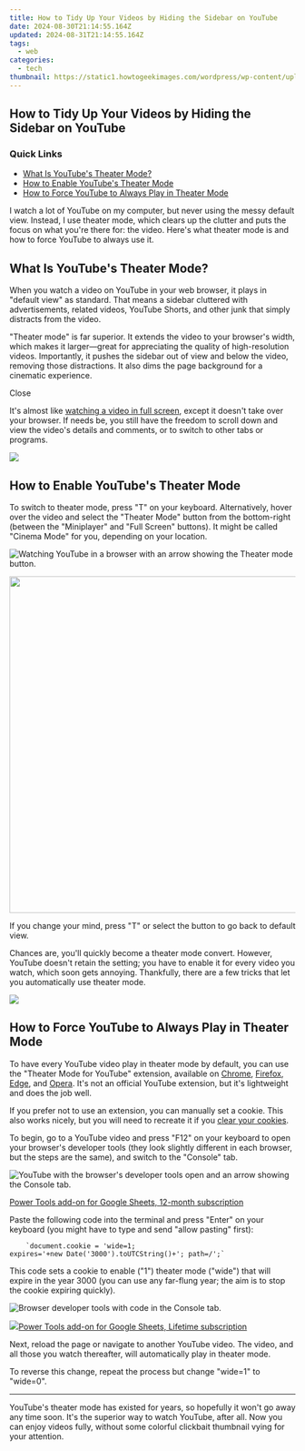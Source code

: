 ```yaml
---
title: How to Tidy Up Your Videos by Hiding the Sidebar on YouTube
date: 2024-08-30T21:14:55.164Z
updated: 2024-08-31T21:14:55.164Z
tags:
  - web
categories:
  - tech
thumbnail: https://static1.howtogeekimages.com/wordpress/wp-content/uploads/2024/05/a-laptop-displaying-a-youtube-video-with-the-sidebar-highlighted.jpg
---
```


## How to Tidy Up Your Videos by Hiding the Sidebar on YouTube

### Quick Links

* [What Is YouTube's Theater Mode?](https://review-topics.techidaily.com/how-to-changeadd-location-filters-on-snapchat-for-your-vivo-v29-pro-drfone-by-drfone-virtual-android/)
* [How to Enable YouTube's Theater Mode](https://screen-mirror.techidaily.com/how-to-mirror-your-zte-blade-a73-5g-screen-to-pc-with-chromecast-drfone-by-drfone-android/)
* [How to Force YouTube to Always Play in Theater Mode](https://screen-sharing-recording.techidaily.com/updated-essential-shortcuts-for-efficient-mac-screen-recording-for-2024/)

 I watch a lot of YouTube on my computer, but never using the messy default view. Instead, I use theater mode, which clears up the clutter and puts the focus on what you're there for: the video. Here's what theater mode is and how to force YouTube to always use it.

##  What Is YouTube's Theater Mode?

 When you watch a video on YouTube in your web browser, it plays in "default view" as standard. That means a sidebar cluttered with advertisements, related videos, YouTube Shorts, and other junk that simply distracts from the video.

 "Theater mode" is far superior. It extends the video to your browser's width, which makes it larger—great for appreciating the quality of high-resolution videos. Importantly, it pushes the sidebar out of view and below the video, removing those distractions. It also dims the page background for a cinematic experience.

Close 

 It's almost like [watching a video in full screen](https://youtube-docs.techidaily.com/ed-harness-the-power-of-youtube-videos-to-create-stunning-gifs-online/), except it doesn't take over your browser. If needs be, you still have the freedom to scroll down and view the video's details and comments, or to switch to other tabs or programs.

<!-- affiliate ads begin -->
<a href="https://shop.mondly.com/affiliate.php?ACCOUNT=ATISTUDI&AFFILIATE=108875&PATH=https%3A%2F%2Fwww.mondly.com%3FAFFILIATE%3D108875%26RESOURCE%3D%2BGeneral%2B970x90%2B"><img src="https://secure.avangate.com/images/merchant/69c418c33ec2e1a4267fa9bb77fa1428/general-970x90.gif" border="0"></a>
<!-- affiliate ads end -->
##  How to Enable YouTube's Theater Mode

 To switch to theater mode, press "T" on your keyboard. Alternatively, hover over the video and select the "Theater Mode" button from the bottom-right (between the "Miniplayer" and "Full Screen" buttons). It might be called "Cinema Mode" for you, depending on your location.

![Watching YouTube in a browser with an arrow showing the Theater mode button.](https://static1.howtogeekimages.com/wordpress/wp-content/uploads/2024/05/watching-youtube-in-a-browser-with-an-arrow-showing-the-theater-mode-button.png) 

<!-- affiliate ads begin -->
<a href="https://mushroom-supplies.sjv.io/c/5597632/1692242/18134" target="_top" id="1692242"><img src="//a.impactradius-go.com/display-ad/18134-1692242" border="0" alt="" width="834" height="592"/></a><img height="0" width="0" src="https://imp.pxf.io/i/5597632/1692242/18134" style="position:absolute;visibility:hidden;" border="0" />
<!-- affiliate ads end -->
 If you change your mind, press "T" or select the button to go back to default view.

 Chances are, you'll quickly become a theater mode convert. However, YouTube doesn't retain the setting; you have to enable it for every video you watch, which soon gets annoying. Thankfully, there are a few tricks that let you automatically use theater mode.

<!-- affiliate ads begin -->
<a href="https://shop.copernic.com/order/checkout.php?PRODS=41033101&QTY=1&AFFILIATE=108875&CART=1"><img src="https://secure.2checkout.com/images/merchant/8d30aa96e72440759f74bd2306c1fa3d/Copernic-2023-Affiliate-728x90-Elite.png" border="0"></a>
<!-- affiliate ads end -->
##  How to Force YouTube to Always Play in Theater Mode

 To have every YouTube video play in theater mode by default, you can use the "Theater Mode for YouTube" extension, available on [Chrome](https://chromewebstore.google.com/detail/theater-mode-for-youtube/dgognhgbpdoeidccnbfhohblklhbbomh), [Firefox](https://addons.mozilla.org/firefox/addon/theater-mode-for-youtube/), [Edge](https://microsoftedge.microsoft.com/addons/detail/theater-mode-for-youtube%E2%84%A2/fofgmgmaajppfljagkklmcmfofmidfmi), and [Opera](https://addons.opera.com/extensions/details/theater-mode-for-youtubetm/). It's not an official YouTube extension, but it's lightweight and does the job well.

 If you prefer not to use an extension, you can manually set a cookie. This also works nicely, but you will need to recreate it if you [clear your cookies](https://smart-video-creator.techidaily.com/in-2024-take-control-of-time-top-10-free-video-speed-manipulation-apps-for-mobile/).

 To begin, go to a YouTube video and press "F12" on your keyboard to open your browser's developer tools (they look slightly different in each browser, but the steps are the same), and switch to the "Console" tab.

![YouTube with the browser's developer tools open and an arrow showing the Console tab.](https://static1.howtogeekimages.com/wordpress/wp-content/uploads/2024/05/youtube-with-the-browser-s-developer-tools-open-and-an-arrow-showing-the-console-tab.png) 

<!-- affiliate ads begin -->
<a href="https://secure.2checkout.com/order/checkout.php?PRODS=4721564&QTY=1&AFFILIATE=108875&CART=1">Power Tools add-on for Google Sheets, 12-month subscription</a>
<!-- affiliate ads end -->
 Paste the following code into the terminal and press "Enter" on your keyboard (you might have to type and send "allow pasting" first):

        `document.cookie = 'wide=1; expires='+new Date('3000').toUTCString()+'; path=/';`
    
 This code sets a cookie to enable ("1") theater mode ("wide") that will expire in the year 3000 (you can use any far-flung year; the aim is to stop the cookie expiring quickly).

![Browser developer tools with code in the Console tab.](https://static1.howtogeekimages.com/wordpress/wp-content/uploads/2024/05/browser-developer-tools-with-code-in-the-console-tab.png) 

<!-- affiliate ads begin -->
<a href="https://secure.2checkout.com/order/checkout.php?PRODS=4726807&QTY=1&AFFILIATE=108875&CART=1"><img src="https://secure.avangate.com/images/merchant/c14a8df1e1b4d5297e9cb30cb34d5a00/products/copy_copy_power-tools-48.png" border="0">Power Tools add-on for Google Sheets, Lifetime subscription</a>
<!-- affiliate ads end -->
 Next, reload the page or navigate to another YouTube video. The video, and all those you watch thereafter, will automatically play in theater mode.

 To reverse this change, repeat the process but change "wide=1" to "wide=0".

---

 YouTube's theater mode has existed for years, so hopefully it won't go away any time soon. It's the superior way to watch YouTube, after all. Now you can enjoy videos fully, without some colorful clickbait thumbnail vying for your attention.

<ins class="adsbygoogle"
     style="display:block"
     data-ad-format="autorelaxed"
     data-ad-client="ca-pub-7571918770474297"
     data-ad-slot="1223367746"></ins>



<ins class="adsbygoogle"
     style="display:block"
     data-ad-client="ca-pub-7571918770474297"
     data-ad-slot="8358498916"
     data-ad-format="auto"
     data-full-width-responsive="true"></ins>


